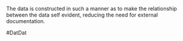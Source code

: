 The data is constructed in such a manner as to make the relationship between the data self evident, reducing the need for external documentation.

#DatDat 